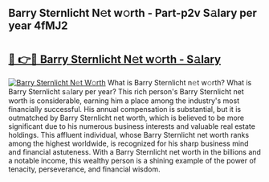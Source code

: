 ## Barry Sternlicht N𝚎t w𝚘rth - Part-p2v S𝚊lary per year 4fMJ2

# <h2><a href="http://gc48inv.nevu.top/?p=Barry+Sternlicht">🔗 👉🔴 Barry Sternlicht N𝚎t w𝚘rth - S𝚊lary</a></h2>

[![Barry Sternlicht N𝚎t W𝚘rth](https://i.imgur.com/Oavwk0R.jpeg)](http://gc48inv.nevu.top/?p=Barry+Sternlicht)
What is Barry Sternlicht n𝚎t w𝚘rth? What is Barry Sternlicht s𝚊lary per year?
This rich person's Barry Sternlicht net worth is considerable, earning him a place among the industry's most financially successful. His annual compensation is substantial, but it is outmatched by Barry Sternlicht net worth, which is believed to be more significant due to his numerous business interests and valuable real estate holdings. This affluent individual, whose Barry Sternlicht net worth ranks among the highest worldwide, is recognized for his sharp business mind and financial astuteness. With a Barry Sternlicht net worth in the billions and a notable income, this wealthy person is a shining example of the power of tenacity, perseverance, and financial wisdom.
